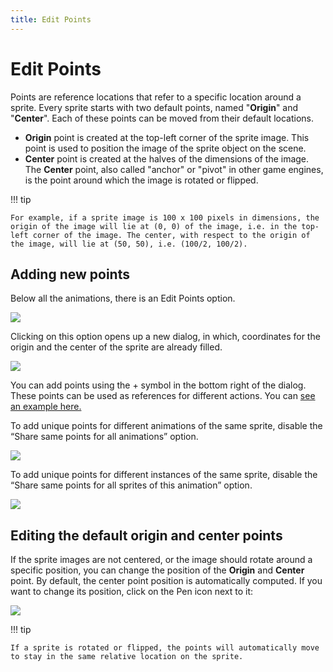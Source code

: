 ```yaml
---
title: Edit Points
---
```

# Edit Points

Points are reference locations that refer to a specific location around a sprite.  Every sprite starts with two default points, named "**Origin**" and "**Center**".  Each of these points can be moved from their default locations.

* **Origin** point is created at the top-left corner of the sprite image. This point is used to position the image of the sprite object on the scene.
* **Center** point is created at the halves of the dimensions of the image. The **Center** point, also called "anchor" or "pivot" in other game engines, is the point around which the image is rotated or flipped.

!!! tip

    For example, if a sprite image is 100 x 100 pixels in dimensions, the origin of the image will lie at (0, 0) of the image, i.e. in the top-left corner of the image. The center, with respect to the origin of the image, will lie at (50, 50), i.e. (100/2, 100/2).

## Adding new points

Below all the animations, there is an Edit Points option.

![](/gdevelop5/objects/screenshot_from_2019-05-21_16-36-58.png)

Clicking on this option opens up a new dialog, in which, coordinates for the origin and the center of the sprite are already filled.

![](/gdevelop5/objects/screenshot_from_2019-05-21_17-51-58.png)

You can add points using the + symbol in the bottom right of the dialog. These points can be used as references for different actions. You can [see an example here.](http://wiki.compilgames.net/doku.php/gdevelop5/tutorials/tank-shooter#shoot_bullets_with_the_turret)

 To add unique points for different animations of the same sprite, disable the “Share same points for all animations” option.

![](/gdevelop5/objects/sprite/annotation_2019-07-02_183433.png)

 To add unique points for different instances of the same sprite, disable the “Share same points for all sprites of this animation” option.

![](/gdevelop5/objects/sprite/annotation_2019-07-02_184800.png)

## Editing the default origin and center points

If the sprite images are not centered, or the image should rotate around a specific position, you can change the position of the **Origin** and **Center** point. By default, the center point position is automatically computed. If you want to change its position, click on the Pen icon next to it:

![](/gdevelop5/objects/sprite/screenshot_2019-10-05_18.08.54.png)

!!! tip

    If a sprite is rotated or flipped, the points will automatically move to stay in the same relative location on the sprite.